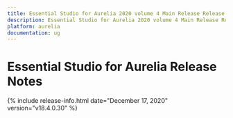```yaml
---
title: Essential Studio for Aurelia 2020 volume 4 Main Release Release Notes  
description: Essential Studio for Aurelia 2020 volume 4 Main Release Release Notes  
platform: aurelia
documentation: ug
---
```


# Essential Studio for Aurelia  Release Notes  

{% include release-info.html date="December 17, 2020"  version="v18.4.0.30" %} 








